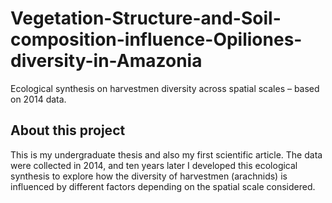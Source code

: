 # Vegetation-Structure-and-Soil-composition-influence-Opiliones-diversity-in-Amazonia
Ecological synthesis on harvestmen diversity across spatial scales – based on 2014 data.

## About this project

This is my undergraduate thesis and also my first scientific article. The data were collected in 2014, and ten years later I developed this ecological synthesis to explore how the diversity of harvestmen (arachnids) is influenced by different factors depending on the spatial scale considered.
